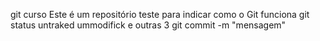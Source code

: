git curso
Este é um repositório teste para indicar como o Git funciona
git status untraked ummodifick e outras 3 
git commit -m "mensagem"